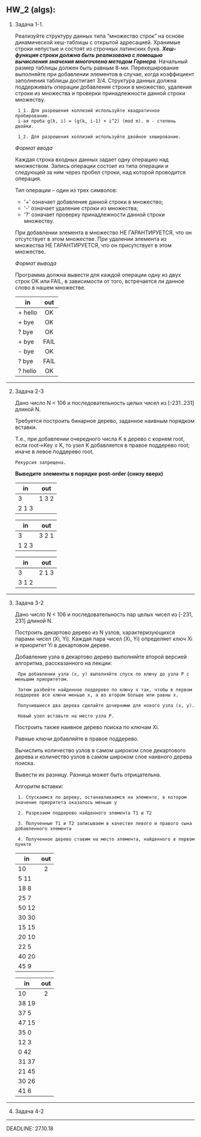 **HW_2 (algs):**
---
1. Задача 1-1.

    Реализуйте структуру данных типа “множество строк” на основе динамической хеш-таблицы с открытой адресацией. Хранимые строки непустые и состоят из строчных латинских букв. **_Хеш-функция строки должна быть реализована с помощью вычисления значения многочлена методом Горнера_**. Начальный размер таблицы должен быть равным 8-ми. Перехеширование выполняйте при добавлении элементов в случае, когда коэффициент заполнения таблицы достигает 3/4. Структура данных должна поддерживать операции добавления строки в множество, удаления строки из множества и проверки принадлежности данной строки множеству. 
    
        1_1. Для разрешения коллизий используйте квадратичное пробирование. 
        i-ая проба g(k, i) = (g(k, i-1) + i^2) (mod m). m - степень двойки. 
        
        1_2. Для разрешения коллизий используйте двойное хеширование.
    
    _Формат ввода_
    
    Каждая строка входных данных задает одну операцию над множеством. Запись операции состоит из типа операции и следующей за ним через пробел строки, над которой проводится операция. 
    
    Тип операции – один из трех символов: 
    - '+' означает добавление данной строки в множество; 
    - '-' означает удаление строки из множества; 
    - '?' означает проверку принадлежности данной строки множеству. 
    
    При добавлении элемента в множество НЕ ГАРАНТИРУЕТСЯ, что он отсутствует в этом множестве. При удалении элемента из множества НЕ ГАРАНТИРУЕТСЯ, что он присутствует в этом множестве.
    
    _Формат вывода_
    
    Программа должна вывести для каждой операции одну из двух строк OK или FAIL, в зависимости от того, встречается ли данное слово в нашем множестве.

    |__in__|__out__|
    |---|:----:|
    |+ hello|OK|
    |+ bye|OK|
    |? bye|OK|
    |+ bye|FAIL|
    |- bye|OK|
    |? bye|FAIL|
    |? hello|OK|
---
2. Задача 2-3
    
    Дано число N < 106 и последовательность целых чисел из [-231..231] длиной N.
    
    Требуется построить бинарное дерево, заданное наивным порядком вставки.
    
    Т.е., при добавлении очередного числа K в дерево с корнем root, если root→Key ≤ K, то узел K добавляется в правое поддерево root; иначе в левое поддерево root.
    
    `Рекурсия запрещена.`
    
    **Выведите элементы в порядке post-order (снизу вверх)**
    
    |__in__|__out__|
    |---|:----:|
    |3|1 3 2|
    |2 1 3|
    
    |__in__|__out__|
    |---|:----:|
    |3|3 2 1|
    |1 2 3|
    
    |__in__|__out__|
    |---|:----:|
    |3|2 1 3|
    |3 1 2|

---
3. Задача 3-2

    Дано число N < 106 и последовательность пар целых чисел из [-231, 231] длиной N. 
    
    Построить декартово дерево из N узлов, характеризующихся парами чисел (Xi, Yi). Каждая пара чисел (Xi, Yi) определяет ключ Xi и приоритет Yi в декартовом дереве. 
    
    Добавление узла в декартово дерево выполняйте второй версией алгоритма, рассказанного на лекции: 
        
        При добавлении узла (x, y) выполняйте спуск по ключу до узла P с меньшим приоритетом. 
        
        Затем разбейте найденное поддерево по ключу x так, чтобы в первом поддереве все ключи меньше x, а во втором больше или равны x. 
        
        Получившиеся два дерева сделайте дочерними для нового узла (x, y). 
        
        Новый узел вставьте на место узла P. 
        
    Построить также наивное дерево поиска по ключам Xi. 
    
    Равные ключи добавляйте в правое поддерево. 
    
    Вычислить количество узлов в самом широком слое декартового дерева и количество узлов в самом широком слое наивного дерева поиска. 
    
    Вывести их разницу. Разница может быть отрицательна.
    
    Алгоритм вставки:
    
        1. Спускаемся по дереву, останавливаемся на элементе, в котором значение приоритета оказалось меньше y
        
        2. Разрезаем поддерево найденного элемента Т1 и Т2
        
        3. Полученные Т1 и Т2 записываем в качестве левого и правого сына добавленного элемента
        
        4. Полученное дерево ставим на место элемента, найденного в первом пункте
        
    |__in__|__out__|
    |---|:----:|
    |10|2
    |5 11
    |18 8
    |25 7
    |50 12
    |30 30
    |15 15
    |20 10
    |22 5
    |40 20
    |45 9
    
    |__in__|__out__|
    |---|:----:|
    |10|2
    |38 19
    |37 5
    |47 15
    |35 0
    |12 3
    |0 42
    |31 37
    |21 45
    |30 26
    |41 6

---
4. Задача 4-2
---
DEADLINE: 27.10.18
